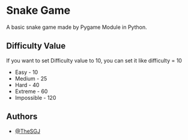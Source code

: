 
# Snake Game

A basic snake game made by Pygame Module in Python.
## Difficulty Value
 
If you want to set Difficulty value to 10, you can set it like difficulty = 10

- Easy       -  10
- Medium     -  25
- Hard       -  40
- Extreme    -  60
- Impossible -  120

  
## Authors

- [@TheSGJ](https://https://www.github.com/TheSGJ)

  
